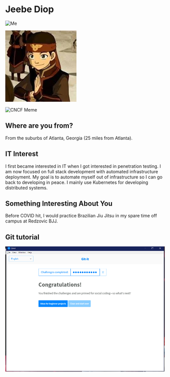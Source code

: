 # Jeebe Diop

![Me](images/me.jpg "Me")

![Carefree avatar](images/avatar.jpg "Avatar Aang")

![CNCF Meme](images/cncfmeme,jpeg "Meme")
## Where are you from?

From the suburbs of Atlanta, Georgia (25 miles from Atlanta).

## IT Interest

I first became interested in IT when I got interested in penetration testing. I am now focused on full stack development with automated infrastructure deployment. My goal is to automate myself out of infrastructure so I can go back to developing in peace. I mainly use Kubernetes for developing distributed systems.

## Something Interesting About You

Before COVID hit, I would practice Brazilian Jiu Jitsu in my spare time off campus at Redzovic BJJ.

## Git tutorial

![Git Tutorial](images/git.PNG "Result")
